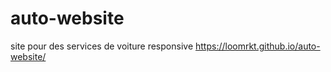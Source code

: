 # auto-website
site pour des services de voiture responsive
https://loomrkt.github.io/auto-website/
